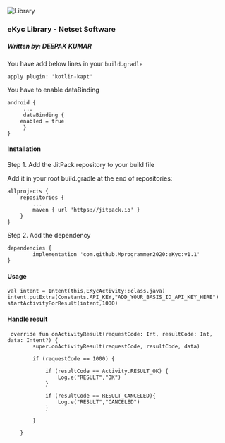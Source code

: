![Library](https://img.shields.io/badge/Build-In%20Progress-orange)
### eKyc Library - Netset Software
##### Written by: DEEPAK KUMAR

You have add below lines in your ```build.gradle``` 
```
apply plugin: 'kotlin-kapt'
```
You have to enable dataBinding
```
android {
     ...	
     dataBinding {
  	enabled = true
     }
}

```

#### Installation

Step 1. Add the JitPack repository to your build file

Add it in your root build.gradle at the end of repositories:

	allprojects {
		repositories {
			...
			maven { url 'https://jitpack.io' }
		}
	}

Step 2. Add the dependency

	dependencies {
	        implementation 'com.github.Mprogrammer2020:eKyc:v1.1'
	}

#### Usage

 ```
val intent = Intent(this,EKycActivity::class.java)
intent.putExtra(Constants.API_KEY,"ADD_YOUR_BASIS_ID_API_KEY_HERE")
startActivityForResult(intent,1000)
 ```

#### Handle result
```
 override fun onActivityResult(requestCode: Int, resultCode: Int, data: Intent?) {
        super.onActivityResult(requestCode, resultCode, data)

        if (requestCode == 1000) {

            if (resultCode == Activity.RESULT_OK) {
                Log.e("RESULT","OK")
            }

            if (resultCode == RESULT_CANCELED){
                Log.e("RESULT","CANCELED")
            }

        }

    }
```
